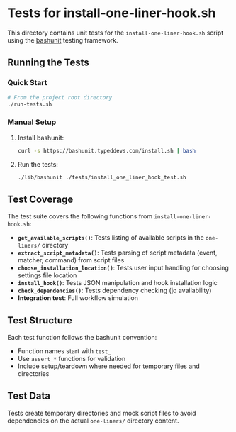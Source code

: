 # Tests for install-one-liner-hook.sh

This directory contains unit tests for the `install-one-liner-hook.sh` script using the [bashunit](https://bashunit.typeddevs.com/) testing framework.

## Running the Tests

### Quick Start
```bash
# From the project root directory
./run-tests.sh
```

### Manual Setup
1. Install bashunit:
   ```bash
   curl -s https://bashunit.typeddevs.com/install.sh | bash
   ```

2. Run the tests:
   ```bash
   ./lib/bashunit ./tests/install_one_liner_hook_test.sh
   ```

## Test Coverage

The test suite covers the following functions from `install-one-liner-hook.sh`:

- **`get_available_scripts()`**: Tests listing of available scripts in the `one-liners/` directory
- **`extract_script_metadata()`**: Tests parsing of script metadata (event, matcher, command) from script files
- **`choose_installation_location()`**: Tests user input handling for choosing settings file location
- **`install_hook()`**: Tests JSON manipulation and hook installation logic
- **`check_dependencies()`**: Tests dependency checking (jq availability)
- **Integration test**: Full workflow simulation

## Test Structure

Each test function follows the bashunit convention:
- Function names start with `test_`
- Use `assert_*` functions for validation
- Include setup/teardown where needed for temporary files and directories

## Test Data

Tests create temporary directories and mock script files to avoid dependencies on the actual `one-liners/` directory content.
